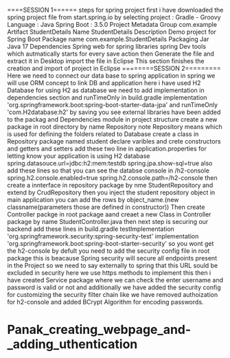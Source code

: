 ====SESSION 1======
steps for spring project
first i have downloaded the spring project file from start.spring.io by selecting 
project       : Gradle - Groovy
Language      : Java
Spring Boot   : 3.5.0
Project Metadata
Group
com.example
Artifact
StudentDetails
Name
StudentDetails
Description
Demo project for Spring Boot
Package name
com.example.StudentDetails
Packaging
Jar
Java
17
Dependencies 
Spring web for spring libraries
spring Dev tools which autmatically starts for every save action
then Generate the file and extract it in Desktop
import the file in Eclipse
This section finishes the creation and import of project in Eclipse 
========SESSION 2========= 
Here we need to connect our data base to spring application
in spring we will use ORM concept to link DB and application
here i have used H2 Database 
for using H2 as database we need to add implementation in dependencies section and runTimeOnly in build.gradle
implementation 'org.springframework.boot:spring-boot-starter-data-jpa'  and runTimeOnly 'com.H2database:h2' by saving you see external libraries have been added to the packag and Dependencies module in project  structure
create a new package in root directory by name Repository 
note Repository means which is used for defining the folders related to Database
create a class in Repository package named student
declare varibles and crete constructors and getters and setters
add these two line in application.properties for letting know your application is using H2 database
spring.datasouce.url=jdbc:h2:mem:testdb
spring.jpa.show-sql=true
also add these lines so that you can see the databse console in /h2-console
spring.h2.console.enabled=true
spring.h2.console.path=/h2-console
then create a innterface in repository package by nme StudentRepository and extend by CrudRepository
then you inject the student repository object in main application 
you can add the rows by object_name.(new classname(parameters those are defined in constructor))
Then create Controller packge in root package aand creaet a new Class in Controller package by name StudentController.java
then next step is securing our backend add these lines in build.gradle
testImplementation 'org.springframework.security:spring-security-test'
implementation 'org.springframework.boot:spring-boot-starter-security'
so you wont get the h2-console by defult you need to add the security config file in root package
this is beacause Spring security will secure all endpoints present in the Project so we need to say externally to spring that this URL sould be excluded in security
here we use https methods to implement this
then i have created Service package where we can check the enter username and password is valid or not and additionally we have added the security config for customizing the security filter chain
like we have removed authoization for h2-console and added BCrypt Algorithm for encoding passwords.
# Panak_creating_webpage_and-_adding_uthentication
